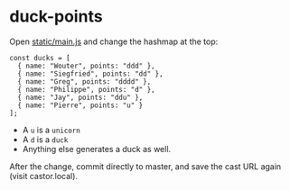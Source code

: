 # duck-points

Open [static/main.js](https://github.com/jeremy-davis-sonarsource/duck-points/blob/master/static/main.js) and change the hashmap at the top:
```
const ducks = [
  { name: "Wouter", points: "ddd" },
  { name: "Siegfried", points: "dd" },
  { name: "Greg", points: "dddd" },
  { name: "Philippe", points: "d" },
  { name: "Jay", points: "ddu" },
  { name: "Pierre", points: "u" }
];
```

 - A `u` is a `unicorn`
 - A `d` is a `duck`
 - Anything else generates a duck as well.
 
 After the change, commit directly to master, and save the cast URL again (visit castor.local).
